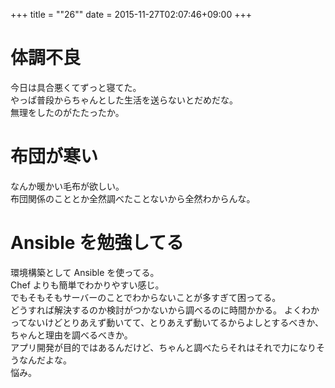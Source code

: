 +++
title = ""26""
date = 2015-11-27T02:07:46+09:00
+++

体調不良
===
今日は具合悪くてずっと寝てた。  
やっぱ普段からちゃんとした生活を送らないとだめだな。  
無理をしたのがたたったか。

布団が寒い
===
なんか暖かい毛布が欲しい。  
布団関係のこととか全然調べたことないから全然わからんな。

Ansible を勉強してる
===
環境構築として Ansible を使ってる。  
Chef よりも簡単でわかりやすい感じ。  
でもそもそもサーバーのことでわからないことが多すぎて困ってる。  
どうすれば解決するのか検討がつかないから調べるのに時間かかる。
よくわかってないけどとりあえず動いてて、とりあえず動いてるからよしとするべきか、ちゃんと理由を調べるべきか。  
アプリ開発が目的ではあるんだけど、ちゃんと調べたらそれはそれで力になりそうなんだよな。  
悩み。
